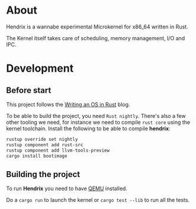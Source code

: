 # About

Hendrix is a wannabe experimental Microkernel for x86_64 written in Rust.

The Kernel itself takes care of scheduling, memory management, I/O and IPC. 

# Development

## Before start

This project follows the [Writing an OS in Rust](https://os.phil-opp.com/) blog.

To be able to build the project, you need `Rust nightly`.
There's also a few other tooling we need, for instance
we need to compile `rust core` using the kernel toolchain.
Install the following to be able to compile **hendrix**:
 
```bash
rustup override set nightly
rustup component add rust-src
rustup component add llvm-tools-preview
cargo install bootimage
```

## Building the project

To run **Hendrix** you need to have [QEMU](https://www.qemu.org/) installed.

Do a `cargo run` to launch the kernel or `cargo test --lib` to run all the tests.

